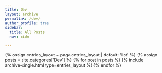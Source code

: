 ```yaml
---
title: Dev
layout: archive
permalink: /dev/
author_profile: true
sidebar:
  title: All Posts
  nav: side

---
```


{% assign entries_layout = page.entries_layout | default: 'list' %}
{% assign posts = site.categories['Dev'] %}
{% for post in posts %} {% include archive-single.html type=entries_layout %} {% endfor %}